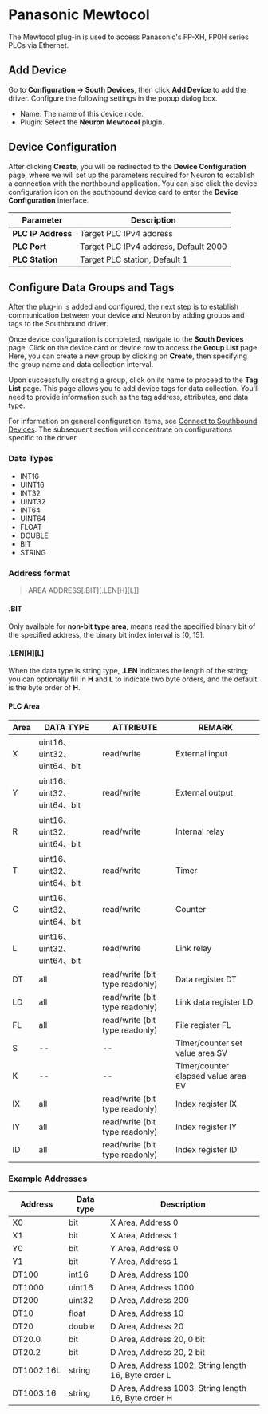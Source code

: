 # Panasonic Mewtocol

The Mewtocol plug-in is used to access Panasonic's FP-XH, FP0H series PLCs via Ethernet.

## Add Device

Go to **Configuration -> South Devices**, then click **Add Device** to add the driver. Configure the following settings in the popup dialog box.

- Name: The name of this device node.
- Plugin: Select the **Neuron Mewtocol** plugin.

## Device Configuration

After clicking **Create**, you will be redirected to the **Device Configuration** page, where we will set up the parameters required for Neuron to establish a connection with the northbound application. You can also click the device configuration icon on the southbound device card to enter the **Device Configuration** interface.

|   Parameter     |  Description                      |
| -------- | -------------------------- |
| **PLC IP Address** |  Target PLC IPv4 address         |
| **PLC Port** | Target PLC IPv4 address, Default 2000 |
| **PLC Station** | Target PLC station, Default 1      |

## Configure Data Groups and Tags

After the plug-in is added and configured, the next step is to establish communication between your device and Neuron by adding groups and tags to the Southbound driver.

Once device configuration is completed, navigate to the **South Devices** page. Click on the device card or device row to access the **Group List** page. Here, you can create a new group by clicking on **Create**, then specifying the group name and data collection interval.

Upon successfully creating a group, click on its name to proceed to the **Tag List** page. This page allows you to add device tags for data collection. You'll need to provide information such as the tag address, attributes, and data type.

For information on general configuration items, see [Connect to Southbound Devices](../south-devices.md). The subsequent section will concentrate on configurations specific to the driver.

### Data Types

* INT16
* UINT16
* INT32
* UINT32
* INT64
* UINT64
* FLOAT
* DOUBLE
* BIT
* STRING

### Address format

> AREA ADDRESS\[.BIT]\[.LEN\[H]\[L]]</span>

#### .BIT
Only available for **non-bit type area**, means read the specified binary bit of the specified address, the binary bit index interval is [0, 15].

#### .LEN\[H]\[L]
When the data type is string type, **.LEN** indicates the length of the string; you can optionally fill in **H** and **L** to indicate two byte orders, and the default is the byte order of **H**.

#### PLC Area

| Area | DATA TYPE | ATTRIBUTE  |  REMARK                          |
| ---- | --------- | ---------- | -------------------------------- |
| X    | uint16、uint32、uint64、bit | read/write | External input        |
| Y    | uint16、uint32、uint64、bit | read/write | External output        |
| R    | uint16、uint32、uint64、bit | read/write | Internal relay      |
| T    | uint16、uint32、uint64、bit | read/write | Timer       |
| C    | uint16、uint32、uint64、bit | read/write | Counter           |
| L    | uint16、uint32、uint64、bit | read/write | Link relay       |
| DT   | all | read/write (bit type readonly) | Data register DT   |
| LD   | all | read/write (bit type readonly) | Link data register LD    |
| FL   | all | read/write (bit type readonly) | File register FL     |
| S    | -- | -- | Timer/counter set value area SV     |
| K    | -- | -- | Timer/counter elapsed value area EV     |
| IX   | all   | read/write (bit type readonly) | Index register IX   |
| IY   | all   | read/write (bit type readonly) | Index register IY  |
| ID   | all   | read/write (bit type readonly) | Index register ID  |


### Example Addresses

| Address   | Data type | Description |
| ----- | ------- | ----- |
| X0    | bit     | X Area, Address 0    |
| X1    | bit     | X Area, Address 1    |
| Y0    | bit     | Y Area, Address 0    |
| Y1    | bit     | Y Area, Address 1    |
| DT100 | int16   | D Area, Address 100  |
| DT1000 | uint16 | D Area, Address 1000 |
| DT200 | uint32  | D Area, Address 200  |
| DT10  | float   | D Area, Address 10   |
| DT20  | double  | D Area, Address 20   |
| DT20.0 | bit | D Area, Address 20, 0 bit |
| DT20.2 | bit | D Area, Address 20, 2 bit |
| DT1002.16L | string  | D Area, Address 1002, String length 16, Byte order L |
| DT1003.16 | string  | D Area, Address 1003, String length 16, Byte order H |
